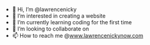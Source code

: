 - 👋 Hi, I’m @lawrencenicky
- 👀 I’m interested in creating a website
- 🌱 I’m currently learning coding for the first time
- 💞️ I’m looking to collaborate on 
- 📫 How to reach me @www.lawrencenickynow.com

<!---
lawrencenicky/lawrencenicky is a ✨ special ✨ repository because its `README.md` (this file) appears on your GitHub profile.
You can click the Preview link to take a look at your changes.
--->

